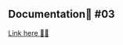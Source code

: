 ## Documentation🎠 #03
[Link here 🙌🏻](https://github.com/ayag03/MachineLab/blob/main/homework_26Feb.md)
